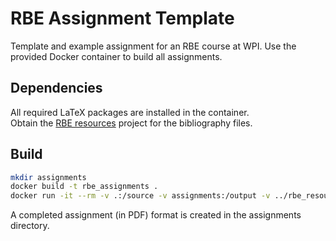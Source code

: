 # RBE Assignment Template 

Template and example assignment for an RBE course at WPI.  Use the provided Docker container to build all assignments.  

## Dependencies

All required LaTeX packages are installed in the container.  
Obtain the [RBE resources](https://github.com/dmflickinger/RBE550resources) project for the bibliography files.


## Build

```sh
mkdir assignments
docker build -t rbe_assignments .
docker run -it --rm -v .:/source -v assignments:/output -v ../rbe_resources:/bib rbe_assignments
```

A completed assignment (in PDF) format is created in the assignments directory.

